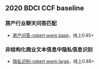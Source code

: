 ## 2020 BDCI CCF baseline

### 房产行业聊天问答匹配
- [房产问答-robert wwm base](https://github.com/nsytsqdtn/competition_baseline/blob/main/2020%20BDCI%20CCF/%E6%88%BF%E4%BA%A7%E9%97%AE%E7%AD%94-robert%20wwm%20base.ipynb)，线上0.85+

### 非结构化商业文本信息中隐私信息识别
- [隐私识别-robert wwm large](https://github.com/nsytsqdtn/competition_baseline/blob/main/2020%20BDCI%20CCF/%E9%9A%90%E7%A7%81%E8%AF%86%E5%88%AB-roberta%20wwm%20large.ipynb)，线上0.88+
